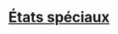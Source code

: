 ﻿---
!LinkItem
Link: conditions_hd.md
NameLink: <!--NameLink-->[États spéciaux](hd_conditions.md)<!--/NameLink-->
Id: manage_health_hd.md#États-spéciaux
ParentLink: manage_health_hd.md#gérer-la-santé
Name: États spéciaux
ParentName: Gérer la santé
Attributes:
  NameLink: '[États spéciaux](hd_conditions.md)'
  Markdown: >+
    ## <!--NameLink-->[États spéciaux](hd_conditions.md)<!--/NameLink-->

AttributesDictionary: >+
  NameLink: '[États spéciaux](hd_conditions.md)'

  Markdown: >+

    ## <!--NameLink-->[États spéciaux](hd_conditions.md)<!--/NameLink-->



---




# [États spéciaux](hd_conditions.md)



